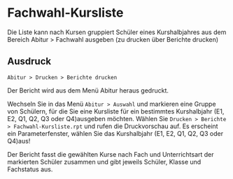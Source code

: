 ﻿# Fachwahl-Kursliste

Die Liste kann nach Kursen gruppiert Schüler eines Kurshalbjahres aus dem Bereich Abitur > Fachwahl ausgeben (zu drucken über Berichte drucken)

## Ausdruck

 `Abitur > Drucken > Berichte drucken`

Der Bericht wird aus dem Menü Abitur heraus gedruckt.

Wechseln Sie in das Menü `Abitur > Auswahl` und markieren eine Gruppe von Schülern, für die Sie eine Kursliste für ein bestimmtes Kurshalbjahr (E1, E2, Q1, Q2, Q3 oder Q4)ausgeben möchten.
Wählen Sie `Drucken > Berichte > Fachwahl-Kursliste.rpt` und rufen die Druckvorschau auf. Es erscheint ein Parameterfenster, wählen Sie das Kurshalbjahr (E1, E2, Q1, Q2, Q3 oder Q4)aus!

Der Bericht fasst die gewählten Kurse nach Fach und Unterrichtsart der markierten Schüler zusammen und gibt jeweils Schüler, Klasse und Fachstatus aus.
